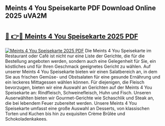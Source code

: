 ## Meints 4 You Speisekarte PDF Download Online 2025 uVA2M

# <h2><a href="http://gc5miv.nevu.top/?p=Meints+4+You+Speisekarte">🔗 👉🔴 Meints 4 You Speisekarte 2025 PDF</a></h2>

[![Meints 4 You Speisekarte 2025 PDF](https://i.imgur.com/dBaPXMq.png)](http://gc5miv.nevu.top/?p=Meints+4+You+Speisekarte)
Die Meints 4 You Speisekarte im Restaurant oder Café ist nicht nur eine Liste der Gerichte, die für die Bestellung angeboten werden, sondern auch eine Gelegenheit für Sie, ein köstliches und für Ihren Geschmack geeignetes Gericht zu wählen. Auf unserer Meints 4 You Speisekarte bieten wir einen Salatbereich an, in dem Sie aus frischen Gemüse- und Obstsalaten für eine gesunde Ernährung und ein leckeres Mittagessen wählen können. Für diejenigen, die Fleisch bevorzugen, bieten wir eine Auswahl an Gerichten auf der Meints 4 You Speisekarte an: Rindfleisch, Schweinefleisch, Huhn und Fisch. Unseren Auserwählten bieten wir Gourmet-Gerichte wie Schaschlik und Steak an, die bei lebendem Feuer zubereitet werden. Unsere Meints 4 You Speisekarte umfasst eine große Auswahl an Desserts, von klassischen Torten und Kuchen bis hin zu exquisiten Crème Brûlée und Schokoladenkakees.
